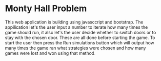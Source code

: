 <h1>Monty Hall Problem</h1>
This web application is building using javasccript and bootstrap. The appilication let's the user input a number to iterate how many times the game should run, it also let's the user decide whether to switch doors or to stay with the chosen door. These are all done before starting the game. To start the user then press the Run simulations button which will output how many times the game ran what strategies were chosen and how many games were lost and won using that method.
